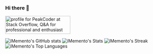 ### Hi there 👋

<a href="https://stackoverflow.com/users/1227721/peakcoder"><img src="https://stackoverflow.com/users/flair/1227721.png" width="208" height="58" alt="profile for PeakCoder at Stack Overflow, Q&amp;A for professional and enthusiast programmers" title="profile for PeakCoder at Stack Overflow, Q&amp;A for professional and enthusiast programmers"></a>

![iMemento's GitHub stats](https://github-readme-stats.vercel.app/api?username=iMemento&show_icons=true&theme=radical)
![iMemento's Stats](https://github-readme-stats.vercel.app/api?username=iMemento&theme=vue-dark&show_icons=true&hide_border=true&count_private=true)
![iMemento's Streak](https://github-readme-streak-stats.herokuapp.com/?user=iMemento&theme=vue-dark&hide_border=true)
![iMemento's Top Languages](https://github-readme-stats.vercel.app/api/top-langs/?username=iMemento&theme=vue-dark&show_icons=true&hide_border=true&layout=compact)

